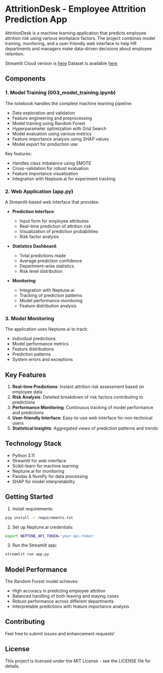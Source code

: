 # AttritionDesk - Employee Attrition Prediction App

AttritionDesk is a machine learning application that predicts employee attrition risk using various workplace factors. The project combines model training, monitoring, and a user-friendly web interface to help HR departments and managers make data-driven decisions about employee retention.

Streamlit Cloud version is [here](https://attritiondesk.streamlit.app/)
Dataset is available [here](https://www.kaggle.com/code/aminaidhm23386/resignation-probability-prediction)


## Components

### 1. Model Training (003_model_training.ipynb)

The notebook handles the complete machine learning pipeline:
- Data exploration and validation
- Feature engineering and preprocessing
- Model training using Random Forest
- Hyperparameter optimization with Grid Search
- Model evaluation using various metrics
- Feature importance analysis using SHAP values
- Model export for production use

Key features:
- Handles class imbalance using SMOTE
- Cross-validation for robust evaluation
- Feature importance visualization
- Integration with Neptune.ai for experiment tracking

### 2. Web Application (app.py)

A Streamlit-based web interface that provides:

- **Prediction Interface**: 
  - Input form for employee attributes
  - Real-time prediction of attrition risk
  - Visualization of prediction probabilities
  - Risk factor analysis

- **Statistics Dashboard**:
  - Total predictions made
  - Average prediction confidence
  - Department-wise statistics
  - Risk level distribution

- **Monitoring**:
  - Integration with Neptune.ai
  - Tracking of prediction patterns
  - Model performance monitoring
  - Feature distribution analysis

### 3. Model Monitoring

The application uses Neptune.ai to track:
- Individual predictions
- Model performance metrics
- Feature distributions
- Prediction patterns
- System errors and exceptions

## Key Features

1. **Real-time Predictions**: Instant attrition risk assessment based on employee data
2. **Risk Analysis**: Detailed breakdown of risk factors contributing to predictions
3. **Performance Monitoring**: Continuous tracking of model performance and predictions
4. **User-friendly Interface**: Easy-to-use web interface for non-technical users
5. **Statistical Insights**: Aggregated views of prediction patterns and trends

## Technology Stack

- Python 3.11
- Streamlit for web interface
- Scikit-learn for machine learning
- Neptune.ai for monitoring
- Pandas & NumPy for data processing
- SHAP for model interpretability

## Getting Started

1. Install requirements:
```bash
pip install -r requirements.txt
```

2. Set up Neptune.ai credentials:
```bash
export NEPTUNE_API_TOKEN='your-api-token'
```

3. Run the Streamlit app:
```bash
streamlit run app.py
```

## Model Performance

The Random Forest model achieves:
- High accuracy in predicting employee attrition
- Balanced handling of both leaving and staying cases
- Robust performance across different departments
- Interpretable predictions with feature importance analysis

## Contributing

Feel free to submit issues and enhancement requests!

## License

This project is licensed under the MIT License - see the LICENSE file for details.
